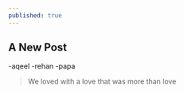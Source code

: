 ```yaml
---
published: true
---
```

## A New Post
-aqeel
-rehan
-papa
> We loved with a love that was more than love
